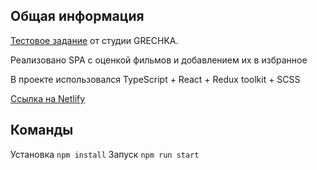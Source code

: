 ## Общая информация

<a href="https://quill-red-d16.notion.site/React-old-895ea37b961a492790884a0f6f82a742">Тестовое задание</a> от студии GRECHKA.

Реализовано SPA с оценкой фильмов и добавлением их в избранное

В проекте использовался TypeScript + React + Redux toolkit + SCSS

<a href="https://enchanting-biscotti-4a961e.netlify.app">Ссылка на Netlify</a>

## Команды

Установка `npm install`
Запуск `npm run start`
